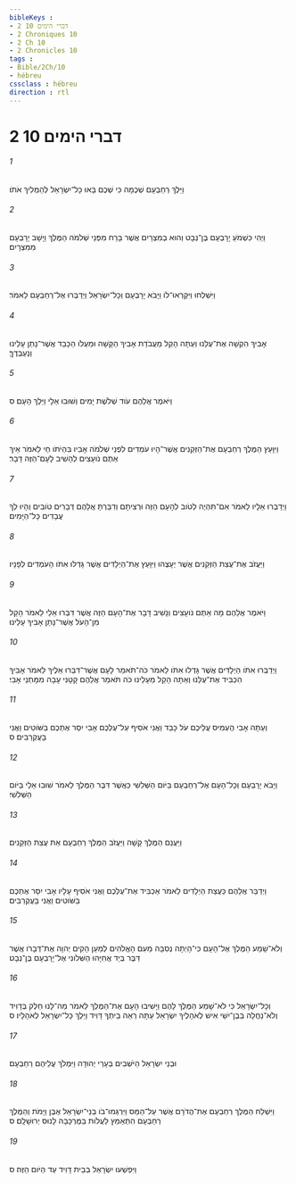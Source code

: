```yaml
---
bibleKeys : 
- 2 דברי הימים 10
- 2 Chroniques 10
- 2 Ch 10
- 2 Chronicles 10
tags : 
- Bible/2Ch/10
- hébreu
cssclass : hébreu
direction : rtl
---
```


# 2 דברי הימים 10

###### 1
וַיֵּלֶךְ רְחַבְעָם שְׁכֶמָה כִּי שְׁכֶם בָּאוּ כָל־יִשְׂרָאֵל לְהַמְלִיךְ אֹתֹו׃
###### 2
וַיְהִי כִּשְׁמֹעַ יָרָבְעָם בֶּן־נְבָט וְהוּא בְמִצְרַיִם אֲשֶׁר בָּרַח מִפְּנֵי שְׁלֹמֹה הַמֶּלֶךְ וַיָּשָׁב יָרָבְעָם מִמִּצְרָיִם׃
###### 3
וַיִּשְׁלְחוּ וַיִּקְרְאוּ־לֹו וַיָּבֹא יָרָבְעָם וְכָל־יִשְׂרָאֵל וַיְדַבְּרוּ אֶל־רְחַבְעָם לֵאמֹר׃
###### 4
אָבִיךָ הִקְשָׁה אֶת־עֻלֵּנוּ וְעַתָּה הָקֵל מֵעֲבֹדַת אָבִיךָ הַקָּשָׁה וּמֵעֻלֹּו הַכָּבֵד אֲשֶׁר־נָתַן עָלֵינוּ וְנַעַבְדֶךָּ׃
###### 5
וַיֹּאמֶר אֲלֵהֶם עֹוד שְׁלֹשֶׁת יָמִים וְשׁוּבוּ אֵלָי וַיֵּלֶךְ הָעָם׃ ס
###### 6
וַיִּוָּעַץ הַמֶּלֶךְ רְחַבְעָם אֶת־הַזְּקֵנִים אֲשֶׁר־הָיוּ עֹמְדִים לִפְנֵי שְׁלֹמֹה אָבִיו בִּהְיֹתֹו חַי לֵאמֹר אֵיךְ אַתֶּם נֹועָצִים לְהָשִׁיב לָעָם־הַזֶּה דָּבָר׃
###### 7
וַיְדַבְּרוּ אֵלָיו לֵאמֹר אִם־תִּהְיֶה לְטֹוב לְהָעָם הַזֶּה וּרְצִיתָם וְדִבַּרְתָּ אֲלֵהֶם דְּבָרִים טֹובִים וְהָיוּ לְךָ עֲבָדִים כָּל־הַיָּמִים׃
###### 8
וַיַּעֲזֹב אֶת־עֲצַת הַזְּקֵנִים אֲשֶׁר יְעָצֻהוּ וַיִּוָּעַץ אֶת־הַיְלָדִים אֲשֶׁר גָּדְלוּ אִתֹּו הָעֹמְדִים לְפָנָיו׃
###### 9
וַיֹּאמֶר אֲלֵהֶם מָה אַתֶּם נֹועָצִים וְנָשִׁיב דָּבָר אֶת־הָעָם הַזֶּה אֲשֶׁר דִּבְּרוּ אֵלַי לֵאמֹר הָקֵל מִן־הָעֹל אֲשֶׁר־נָתַן אָבִיךָ עָלֵינוּ׃
###### 10
וַיְדַבְּרוּ אִתֹּו הַיְלָדִים אֲשֶׁר גָּדְלוּ אִתֹּו לֵאמֹר כֹּה־תֹאמַר לָעָם אֲשֶׁר־דִּבְּרוּ אֵלֶיךָ לֵאמֹר אָבִיךָ הִכְבִּיד אֶת־עֻלֵּנוּ וְאַתָּה הָקֵל מֵעָלֵינוּ כֹּה תֹּאמַר אֲלֵהֶם קָטָנִּי עָבָה מִמָּתְנֵי אָבִי׃
###### 11
וְעַתָּה אָבִי הֶעְמִיס עֲלֵיכֶם עֹל כָּבֵד וַאֲנִי אֹסִיף עַל־עֻלְּכֶם אָבִי יִסַּר אֶתְכֶם בַּשֹּׁוטִים וַאֲנִי בָּעֲקְרַבִּים׃ ס
###### 12
וַיָּבֹא יָרָבְעָם וְכָל־הָעָם אֶל־רְחַבְעָם בַּיֹּום הַשְּׁלִשִׁי כַּאֲשֶׁר דִּבֶּר הַמֶּלֶךְ לֵאמֹר שׁוּבוּ אֵלַי בַּיֹּום הַשְּׁלִשִׁי׃
###### 13
וַיַּעֲנֵם הַמֶּלֶךְ קָשָׁה וַיַּעֲזֹב הַמֶּלֶךְ רְחַבְעָם אֵת עֲצַת הַזְּקֵנִים׃
###### 14
וַיְדַבֵּר אֲלֵהֶם כַּעֲצַת הַיְלָדִים לֵאמֹר אַכְבִּיד אֶת־עֻלְּכֶם וַאֲנִי אֹסִיף עָלָיו אָבִי יִסַּר אֶתְכֶם בַּשֹּׁוטִים וַאֲנִי בָּעֲקְרַבִּים׃
###### 15
וְלֹא־שָׁמַע הַמֶּלֶךְ אֶל־הָעָם כִּי־הָיְתָה נְסִבָּה מֵעִם הָאֱלֹהִים לְמַעַן הָקִים יְהוָה אֶת־דְּבָרֹו אֲשֶׁר דִּבֶּר בְּיַד אֲחִיָּהוּ הַשִּׁלֹונִי אֶל־יָרָבְעָם בֶּן־נְבָט׃
###### 16
וְכָל־יִשְׂרָאֵל כִּי לֹא־שָׁמַע הַמֶּלֶךְ לָהֶם וַיָּשִׁיבוּ הָעָם אֶת־הַמֶּלֶךְ לֵאמֹר מַה־לָּנוּ חֵלֶק בְּדָוִיד וְלֹא־נַחֲלָה בְּבֶן־יִשַׁי אִישׁ לְאֹהָלֶיךָ יִשְׂרָאֵל עַתָּה רְאֵה בֵיתְךָ דָּוִיד וַיֵּלֶךְ כָּל־יִשְׂרָאֵל לְאֹהָלָיו׃ ס
###### 17
וּבְנֵי יִשְׂרָאֵל הַיֹּשְׁבִים בְּעָרֵי יְהוּדָה וַיִּמְלֹךְ עֲלֵיהֶם רְחַבְעָם׃
###### 18
וַיִּשְׁלַח הַמֶּלֶךְ רְחַבְעָם אֶת־הֲדֹרָם אֲשֶׁר עַל־הַמַּס וַיִּרְגְּמוּ־בֹו בְנֵי־יִשְׂרָאֵל אֶבֶן וַיָּמֹת וְהַמֶּלֶךְ רְחַבְעָם הִתְאַמֵּץ לַעֲלֹות בַּמֶּרְכָּבָה לָנוּס יְרוּשָׁלִָם׃ ס
###### 19
וַיִּפְשְׁעוּ יִשְׂרָאֵל בְּבֵית דָּוִיד עַד הַיֹּום הַזֶּה׃ ס
